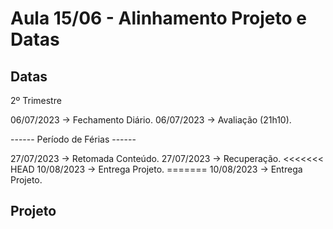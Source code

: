 # Aula 15/06 - Alinhamento Projeto e Datas

## Datas

2º Trimestre

06/07/2023 → Fechamento Diário.
06/07/2023 → Avaliação (21h10).

------ Período de Férias ------

27/07/2023 → Retomada Conteúdo.
27/07/2023 → Recuperação. <<<<<<< HEAD
10/08/2023 → Entrega Projeto. =======
10/08/2023 → Entrega Projeto.

## Projeto